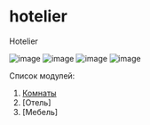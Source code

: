 # hotelier
Hotelier

![image](https://github.com/user-attachments/assets/062562cf-ae85-40ef-9e48-4efcb2b5f266)
![image](https://github.com/user-attachments/assets/5c67f3a8-3ec3-4140-b193-c99b998751dc)
![image](https://github.com/user-attachments/assets/d516aaf4-5e87-4f95-9492-addbbe222bee)
![image](https://github.com/user-attachments/assets/d50712de-af71-4ec4-b952-427db39c2716)


Список модулей:
<MD>
1. [Комнаты](/rooms/README.md "Энциклопедия про web-dev")
2. [Отель]
3. [Мебель]
